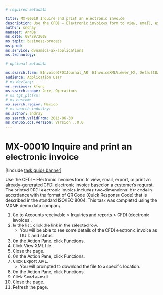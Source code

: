 ```yaml
--- 
# required metadata 
 
title: MX-00010 Inquire and print an electronic invoice
description: Use the CFDI – Electronic invoices form to view, email, export, or print an already-generated CFDI electronic invoice based on a customer’s request. 
author: sndray
manager: AnnBe 
ms.date: 08/29/2018
ms.topic: business-process 
ms.prod:  
ms.service: dynamics-ax-applications 
ms.technology:  
 
# optional metadata 
 
ms.search.form: EInvoiceCFDIJournal_AR, EInvoiceXMLViewer_MX, DefaultDashboard   
audience: Application User 
# ms.devlang:  
ms.reviewer: kfend
ms.search.scope: Core, Operations 
# ms.tgt_pltfrm:  
# ms.custom:  
ms.search.region: Mexico
# ms.search.industry: 
ms.author: sndray
ms.search.validFrom: 2016-06-30 
ms.dyn365.ops.version: Version 7.0.0 
---
```

# MX-00010 Inquire and print an electronic invoice

[!include [task guide banner](../../includes/task-guide-banner.md)]

Use the CFDI – Electronic invoices form to view, email, export, or print an already-generated CFDI electronic invoice based on a customer’s request. The printed CFDI electronic invoice includes two-dimensional bar code in accordance with the format of QR Code (Quick Response Code) that is described in the standard ISO/IEC18004. This task was completed using the MXMF demo data company.

1. Go to Accounts receivable > Inquiries and reports > CFDI (electronic invoices).
2. In the list, click the link in the selected row.
    * You will be able to see some details of the CFDI electronic invoice as UUID and status.  
3. On the Action Pane, click Functions.
4. Click View XML file.
5. Close the page.
6. On the Action Pane, click Functions.
7. Click Export XML.
    * You will prompted to download the file to a specific location.  
8. On the Action Pane, click Functions.
9. Click Send e-mail.
10. Close the page.
11. Refresh the page.

